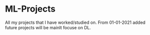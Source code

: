 # ML-Projects
All my projects that I have worked/studied on.
From 01-01-2021 added future projects will be mainlt focuse on DL.
